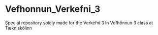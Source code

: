 # Vefhonnun_Verkefni_3
Special repository solely made for the Verkefni 3 in Vefhönnun 3 class at Tækniskólinn
